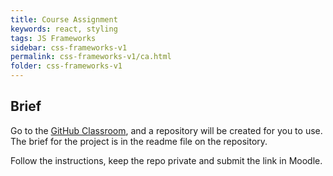 ```yaml
---
title: Course Assignment
keywords: react, styling
tags: JS Frameworks
sidebar: css-frameworks-v1
permalink: css-frameworks-v1/ca.html
folder: css-frameworks-v1
---
```


## Brief

Go to the [GitHub Classroom](https://classroom.github.com/a/7cKrWzyi), and a repository will be created for you to use. The brief for the project is in the readme file on the repository.

Follow the instructions, keep the repo private and submit the link in Moodle.
